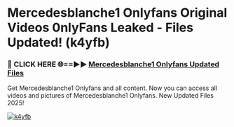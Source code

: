 # Mercedesblanche1 Onlyfans Original Videos 0nlyFans Leaked - Files Updated! (k4yfb)

<h3>🔴 CLICK HERE 🌐==►► <a href="https://tinyurl.com/2m67pmp6" rel="nofollow">Mercedesblanche1 Onlyfans Updated Files</a></h3>

Get Mercedesblanche1 Onlyfans and all content. Now you can access all videos and pictures of Mercedesblanche1 Onlyfans. New Updated Files 2025!

[![k4yfb](https://i.imgur.com/H4QAA4z.gif)](https://tinyurl.com/2m67pmp6)